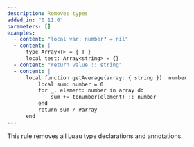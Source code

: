```yaml
---
description: Removes types
added_in: "0.11.0"
parameters: []
examples:
  - content: "local var: number? = nil"
  - content: |
      type Array<T> = { T }
      local test: Array<string> = {}
  - content: "return value :: string"
  - content: |
      local function getAverage(array: { string }): number
          local sum: number = 0
          for _, element: number in array do
              sum += tonumber(element) :: number
          end
          return sum / #array
      end
---
```


This rule removes all Luau type declarations and annotations.
